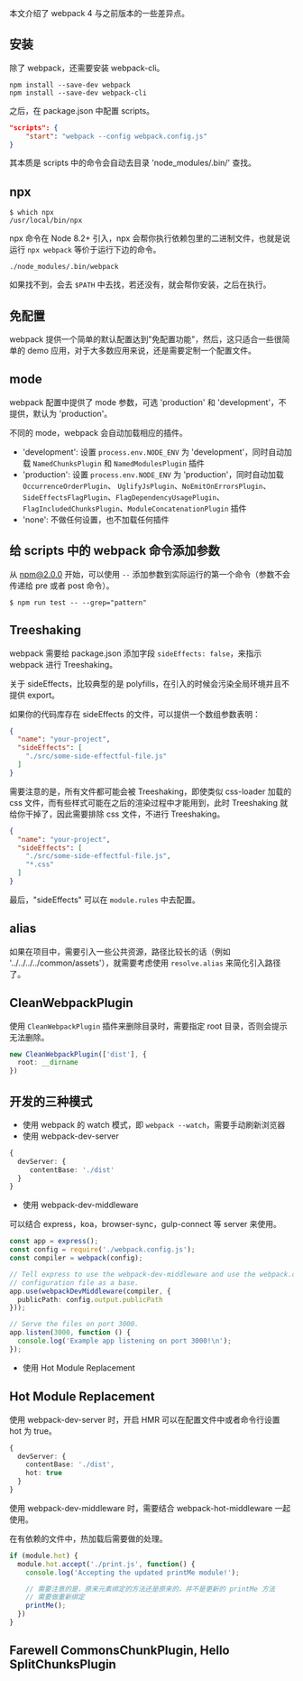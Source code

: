 本文介绍了 webpack 4 与之前版本的一些差异点。

## 安装

除了 webpack，还需要安装 webpack-cli。

```
npm install --save-dev webpack
npm install --save-dev webpack-cli
```

之后，在 package.json 中配置 scripts。

```json
"scripts": {
    "start": "webpack --config webpack.config.js"
}
```

其本质是 scripts 中的命令会自动去目录 'node_modules/.bin/' 查找。

## npx

```shell
$ which npx
/usr/local/bin/npx
```

npx 命令在 Node 8.2+ 引入，npx 会帮你执行依赖包里的二进制文件，也就是说运行 `npx webpack` 等价于运行下边的命令。

```
./node_modules/.bin/webpack
```

如果找不到，会去 `$PATH` 中去找，若还没有，就会帮你安装，之后在执行。

## 免配置

webpack 提供一个简单的默认配置达到"免配置功能"，然后，这只适合一些很简单的 demo 应用，对于大多数应用来说，还是需要定制一个配置文件。

## mode

webpack 配置中提供了 mode 参数，可选 'production' 和 'development'，不提供，默认为 'production'。

不同的 mode，webpack 会自动加载相应的插件。

- 'development': 设置 `process.env.NODE_ENV` 为 'development'，同时自动加载 `NamedChunksPlugin` 和 `NamedModulesPlugin` 插件
- 'production': 设置 `process.env.NODE_ENV` 为 'production'，同时自动加载 `OccurrenceOrderPlugin`、 `UglifyJsPlugin`、`NoEmitOnErrorsPlugin`、`SideEffectsFlagPlugin`、`FlagDependencyUsagePlugin`、`FlagIncludedChunksPlugin`、`ModuleConcatenationPlugin` 插件
- 'none': 不做任何设置，也不加载任何插件

## 给 scripts 中的 webpack 命令添加参数

从 [npm@2.0.0](https://docs.npmjs.com/cli/run-script) 开始，可以使用 `--` 添加参数到实际运行的第一个命令（参数不会传递给 pre 或者 post 命令）。

```
$ npm run test -- --grep="pattern"
```

## Treeshaking

webpack 需要给 package.json 添加字段 `sideEffects: false`，来指示 webpack 进行 Treeshaking。

关于 sideEffects，比较典型的是 polyfills，在引入的时候会污染全局环境并且不提供 export。

如果你的代码库存在 sideEffects 的文件，可以提供一个数组参数表明：

```json
{
  "name": "your-project",
  "sideEffects": [
    "./src/some-side-effectful-file.js"
  ]
}
```

需要注意的是，所有文件都可能会被 Treeshaking，即使类似 css-loader 加载的 css 文件，而有些样式可能在之后的渲染过程中才能用到，此时 Treeshaking 就给你干掉了，因此需要排除 css 文件，不进行 Treeshaking。

```json
{
  "name": "your-project",
  "sideEffects": [
    "./src/some-side-effectful-file.js",
    "*.css"
  ]
}
```

最后，"sideEffects" 可以在 `module.rules` 中去配置。

## alias

如果在项目中，需要引入一些公共资源，路径比较长的话（例如 '../../../../common/assets'），就需要考虑使用 `resolve.alias` 来简化引入路径了。

## CleanWebpackPlugin

使用 `CleanWebpackPlugin` 插件来删除目录时，需要指定 root 目录，否则会提示无法删除。

```ts
new CleanWebpackPlugin(['dist'], {
  root: __dirname
})
```

## 开发的三种模式

- 使用 webpack 的 watch 模式，即 `webpack --watch`，需要手动刷新浏览器
- 使用 webpack-dev-server

```ts
{
  devServer: {
     contentBase: './dist'
  }
}
```

- 使用 webpack-dev-middleware

可以结合 express，koa，browser-sync，gulp-connect 等 server 来使用。

```ts
const app = express();
const config = require('./webpack.config.js');
const compiler = webpack(config);

// Tell express to use the webpack-dev-middleware and use the webpack.config.js
// configuration file as a base.
app.use(webpackDevMiddleware(compiler, {
  publicPath: config.output.publicPath
}));

// Serve the files on port 3000.
app.listen(3000, function () {
  console.log('Example app listening on port 3000!\n');
});
```

- 使用 Hot Module Replacement

## Hot Module Replacement

使用 webpack-dev-server 时，开启 HMR 可以在配置文件中或者命令行设置 hot 为 true。

```ts
{
  devServer: {
    contentBase: './dist',
    hot: true
  }
}
```

使用 webpack-dev-middleware 时，需要结合 webpack-hot-middleware 一起使用。

在有依赖的文件中，热加载后需要做的处理。

```ts
if (module.hot) {
  module.hot.accept('./print.js', function() {
    console.log('Accepting the updated printMe module!');

    // 需要注意的是，原来元素绑定的方法还是原来的，并不是更新的 printMe 方法
    // 需要做重新绑定
    printMe();
  })
}
```

## Farewell CommonsChunkPlugin, Hello SplitChunksPlugin

